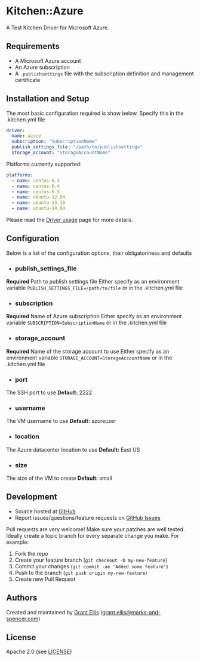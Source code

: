 # <a name="title"></a> Kitchen::Azure

A Test Kitchen Driver for Microsoft Azure.

## <a name="requirements"></a> Requirements

* A Microsoft Azure account
* An Azure subscription
* A `.publishsettings` file with the subscription definition and 
management certificate

## <a name="installation"></a> Installation and Setup

The most basic configuration required is show below. Specify this in the 
.kitchen.yml file

```yaml
driver:
  name: azure
  subscription: "SubscriptionName"
  publish_settings_file: "/path/to/publishsettings"
  storage_account: "StorageAccountName"
```

Platforms currently supported:

```yaml
platforms:
  - name: centos-6.3
  - name: centos-6.4
  - name: centos-6.5
  - name: ubuntu-12.04
  - name: ubuntu-13.10
  - name: ubuntu-14.04
``` 

Please read the [Driver usage][driver_usage] page for more details.

## <a name="config"></a> Configuration

Below is a list of the configuration options, their obligatoriness and defaults

* ### <a name="config-pub-settings"></a> publish_settings_file
**Required** Path to publish settings file
  Either specify as an environment variable `PUBLISH_SETTINGS_FILE=/path/to/file`
or in the .kitchen.yml file

* ### <a name="config-subscription"></a> subscription
**Required** Name of Azure subscription
  Either specify as an environment variable `SUBSCRIPTION=SubscriptionName`
or in the .kitchen.yml file

* ### <a name="config-subscription"></a> storage_account
**Required** Name of the storage account to use
  Either specify as an environment variable `STORAGE_ACCOUNT=StorageAccountName`
or in the .kitchen.yml file

* ### <a name="config-ssh"></a> port
The SSH port to use
  **Default:** 2222

* ### <a name="config-username"></a> username
The VM username to use
  **Default:** azureuser

* ### <a name="config-location"></a> location
The Azure datacenter location to use
  **Default:** East US

* ### <a name="config-size"></a> size
The size of the VM to create
  **Default:** small

## <a name="development"></a> Development

* Source hosted at [GitHub][repo]
* Report issues/questions/feature requests on [GitHub Issues][issues]

Pull requests are very welcome! Make sure your patches are well tested.
Ideally create a topic branch for every separate change you make. For
example:

1. Fork the repo
2. Create your feature branch (`git checkout -b my-new-feature`)
3. Commit your changes (`git commit -am 'Added some feature'`)
4. Push to the branch (`git push origin my-new-feature`)
5. Create new Pull Request

## <a name="authors"></a> Authors

Created and maintained by [Grant Ellis][author] (<grant.ellis@marks-and-spencer.com>)

## <a name="license"></a> License

Apache 2.0 (see [LICENSE][license])


[author]:           https://github.com/DigitalInnovation
[issues]:           https://github.com/DigitalInnovation/kitchen-azure/issues
[license]:          https://github.com/DigitalInnovation/kitchen-azure/blob/master/LICENSE
[repo]:             https://github.com/DigitalInnovation/kitchen-azure
[driver_usage]:     http://docs.kitchen-ci.org/drivers/usage
[chef_omnibus_dl]:  http://www.getchef.com/chef/install/
